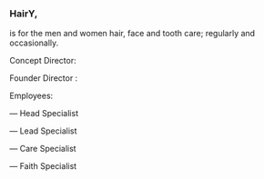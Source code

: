 ### HairY,

is for the men and women hair, face and tooth care; regularly and occasionally.

Concept Director:

Founder Director :

Employees:

 — Head Specialist
 
 — Lead Specialist
 
 — Care Specialist
 
 — Faith Specialist
